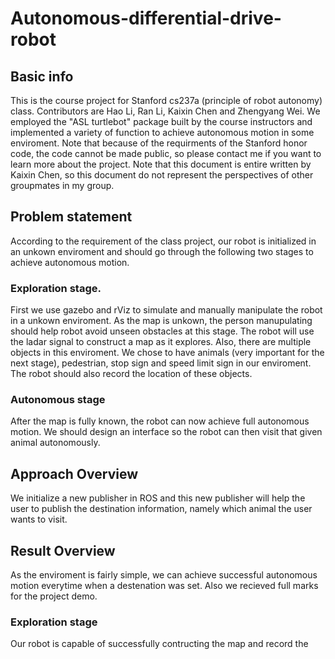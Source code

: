 # Autonomous-differential-drive-robot
## Basic info
This is the course project for Stanford cs237a (principle of robot autonomy) class. Contributors are Hao Li, Ran Li, Kaixin Chen and Zhengyang Wei. We employed the "ASL turtlebot" package built by the course instructors and implemented a variety of function to achieve autonomous motion in some enviroment. Note that because of the requirments of the Stanford honor code, the code cannot be made public, so please contact me if you want to learn more about the project. Note that this document is entire written by Kaixin Chen, so this document do not represent the perspectives of other groupmates in my group.
## Problem statement
According to the requirement of the class project, our robot is initialized in an unkown enviroment and should go through the following two stages to achieve autonomous motion.
### Exploration stage.
First we use gazebo and rViz to simulate and manually manipulate the robot in a unkown enviroment. As the map is unkown, the person manupulating should help robot avoid unseen obstacles at this stage. The robot will use the ladar signal to construct a map as it explores. Also, there are multiple objects in this enviroment. We chose to have animals (very important for the next stage), pedestrian, stop sign and speed limit sign in our enviroment. The robot should also record the location of these objects.
### Autonomous stage
After the map is fully known, the robot can now achieve full autonomous motion. We should design an interface so the robot can then visit that given animal autonomously.

## Approach Overview

We initialize a new publisher in ROS and this new publisher will help the user to publish the destination information, namely which animal the user wants to visit.

## Result Overview
As the enviroment is fairly simple, we can achieve successful autonomous motion everytime when a destenation was set. Also we recieved full marks for the project demo.
### Exploration stage
Our robot is capable of successfully contructing the map and record the 
